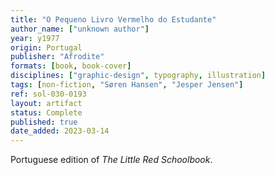 ```yaml
---
title: "O Pequeno Livro Vermelho do Estudante"
author_name: ["unknown author"]
year: y1977
origin: Portugal
publisher: "Afrodite"
formats: [book, book-cover]
disciplines: ["graphic-design", typography, illustration]
tags: [non-fiction, "Søren Hansen", "Jesper Jensen"]
ref: sol-030-0193
layout: artifact
status: Complete
published: true
date_added: 2023-03-14
---
```


Portuguese edition of _The Little Red Schoolbook_.
